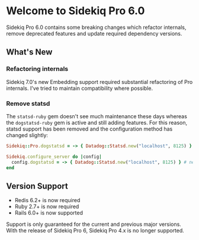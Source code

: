 # Welcome to Sidekiq Pro 6.0

Sidekiq Pro 6.0 contains some breaking changes which refactor internals, remove deprecated features and update required dependency versions.

## What's New

### Refactoring internals

Sidekiq 7.0's new Embedding support required substantial refactoring of Pro internals.
I've tried to maintain compatibility where possible.

### Remove statsd

The `statsd-ruby` gem doesn't see much maintenance these days whereas the `dogstatsd-ruby` gem is active and still adding features.
For this reason, statsd support has been removed and the configuration method has changed slightly:

```ruby
Sidekiq::Pro.dogstatsd = -> { Datadog::Statsd.new("localhost", 8125) } # old way

Sidekiq.configure_server do |config|
  config.dogstatsd = -> { Datadog::Statsd.new("localhost", 8125) } # new way
end
```

## Version Support

- Redis 6.2+ is now required
- Ruby 2.7+ is now required
- Rails 6.0+ is now supported

Support is only guaranteed for the current and previous major versions. With the release of Sidekiq Pro 6, Sidekiq Pro 4.x is no longer supported.